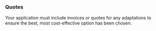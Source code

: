 ###  **Quotes**

Your application must include invoices or quotes for any adaptations to ensure
the best, most cost-effective option has been chosen.
